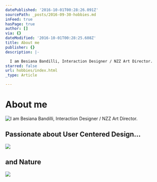 ```yaml
---
datePublished: '2016-10-01T00:28:26.091Z'
sourcePath: _posts/2016-09-30-hobbies.md
inFeed: true
hasPage: true
author: []
via: {}
dateModified: '2016-10-01T00:28:25.608Z'
title: About me
publisher: {}
description: |-

  I am Besiana Bandilli, Interaction Designer / NZZ Art Director. 
starred: false
url: hobbies/index.html
_type: Article

---
```

# About me
![
I am Besiana Bandilli, Interaction Designer / NZZ Art Director. ](https://the-grid-user-content.s3-us-west-2.amazonaws.com/794f7ce0-df95-4061-b7f0-6dcbc6795af6.gif)

## Passionate about User Centered Design...
![](https://the-grid-user-content.s3-us-west-2.amazonaws.com/52065b05-9bd9-4533-92a1-658064bbee93.gif)

## and Nature
![](https://the-grid-user-content.s3-us-west-2.amazonaws.com/136ee1e8-0af3-489c-afff-2e2bc032b94a.gif)